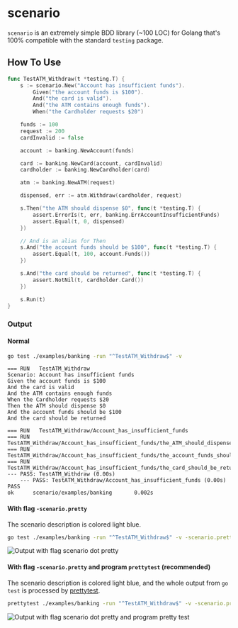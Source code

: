# scenario

`scenario` is an extremely simple BDD library (~100 LOC) for Golang that's 100% compatible with the standard `testing`
package.

## How To Use

```go
func TestATM_Withdraw(t *testing.T) {
	s := scenario.New("Account has insufficient funds").
		Given("the account funds is $100").
		And("the card is valid").
		And("the ATM contains enough funds").
		When("the Cardholder requests $20")

	funds := 100
	request := 200
	cardInvalid := false

	account := banking.NewAccount(funds)

	card := banking.NewCard(account, cardInvalid)
	cardholder := banking.NewCardholder(card)

	atm := banking.NewATM(request)

	dispensed, err := atm.Withdraw(cardholder, request)

	s.Then("the ATM should dispense $0", func(t *testing.T) {
		assert.ErrorIs(t, err, banking.ErrAccountInsufficientFunds)
		assert.Equal(t, 0, dispensed)
	})

	// And is an alias for Then
	s.And("the account funds should be $100", func(t *testing.T) {
		assert.Equal(t, 100, account.Funds())
	})

	s.And("the card should be returned", func(t *testing.T) {
		assert.NotNil(t, cardholder.Card())
	})

	s.Run(t)
}
```

### Output

#### Normal

```sh
go test ./examples/banking -run "^TestATM_Withdraw$" -v
```

```
=== RUN   TestATM_Withdraw
Scenario: Account has insufficient funds
Given the account funds is $100
And the card is valid
And the ATM contains enough funds
When the Cardholder requests $20
Then the ATM should dispense $0
And the account funds should be $100
And the card should be returned

=== RUN   TestATM_Withdraw/Account_has_insufficient_funds
=== RUN   TestATM_Withdraw/Account_has_insufficient_funds/the_ATM_should_dispense_$0
=== RUN   TestATM_Withdraw/Account_has_insufficient_funds/the_account_funds_should_be_$100
=== RUN   TestATM_Withdraw/Account_has_insufficient_funds/the_card_should_be_returned
--- PASS: TestATM_Withdraw (0.00s)
    --- PASS: TestATM_Withdraw/Account_has_insufficient_funds (0.00s)
PASS
ok      scenario/examples/banking       0.002s
```

#### With flag `-scenario.pretty`

The scenario description is colored light blue.

```sh
go test ./examples/banking -run "^TestATM_Withdraw$" -v -scenario.pretty
```

![Output with flag scenario dot pretty](assets/pretty.png "Output with flag -scenario.pretty")

#### With flag `-scenario.pretty` and program `prettytest` (recommended)

The scenario description is colored light blue, and the whole output from `go test` is processed
by [prettytest](https://github.com/happybydefault/prettytest).

```sh
prettytest ./examples/banking -run "^TestATM_Withdraw$" -v -scenario.pretty
```

![Output with flag scenario dot pretty and program pretty test](assets/prettytest.png "Output with flag -scenario.pretty and program prettytest")
